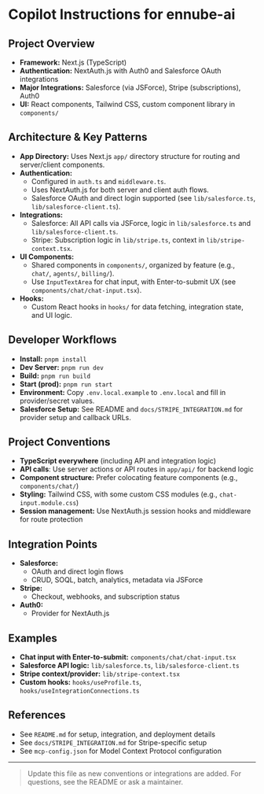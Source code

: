 # Copilot Instructions for ennube-ai

## Project Overview
- **Framework:** Next.js (TypeScript)
- **Authentication:** NextAuth.js with Auth0 and Salesforce OAuth integrations
- **Major Integrations:** Salesforce (via JSForce), Stripe (subscriptions), Auth0
- **UI:** React components, Tailwind CSS, custom component library in `components/`

## Architecture & Key Patterns
- **App Directory:** Uses Next.js `app/` directory structure for routing and server/client components.
- **Authentication:**
  - Configured in `auth.ts` and `middleware.ts`.
  - Uses NextAuth.js for both server and client auth flows.
  - Salesforce OAuth and direct login supported (see `lib/salesforce.ts`, `lib/salesforce-client.ts`).
- **Integrations:**
  - Salesforce: All API calls via JSForce, logic in `lib/salesforce.ts` and `lib/salesforce-client.ts`.
  - Stripe: Subscription logic in `lib/stripe.ts`, context in `lib/stripe-context.tsx`.
- **UI Components:**
  - Shared components in `components/`, organized by feature (e.g., `chat/`, `agents/`, `billing/`).
  - Use `InputTextArea` for chat input, with Enter-to-submit UX (see `components/chat/chat-input.tsx`).
- **Hooks:**
  - Custom React hooks in `hooks/` for data fetching, integration state, and UI logic.

## Developer Workflows
- **Install:** `pnpm install`
- **Dev Server:** `pnpm run dev`
- **Build:** `pnpm run build`
- **Start (prod):** `pnpm run start`
- **Environment:** Copy `.env.local.example` to `.env.local` and fill in provider/secret values.
- **Salesforce Setup:** See README and `docs/STRIPE_INTEGRATION.md` for provider setup and callback URLs.

## Project Conventions
- **TypeScript everywhere** (including API and integration logic)
- **API calls**: Use server actions or API routes in `app/api/` for backend logic
- **Component structure:** Prefer colocating feature components (e.g., `components/chat/`)
- **Styling:** Tailwind CSS, with some custom CSS modules (e.g., `chat-input.module.css`)
- **Session management:** Use NextAuth.js session hooks and middleware for route protection

## Integration Points
- **Salesforce:**
  - OAuth and direct login flows
  - CRUD, SOQL, batch, analytics, metadata via JSForce
- **Stripe:**
  - Checkout, webhooks, and subscription status
- **Auth0:**
  - Provider for NextAuth.js

## Examples
- **Chat input with Enter-to-submit:** `components/chat/chat-input.tsx`
- **Salesforce API logic:** `lib/salesforce.ts`, `lib/salesforce-client.ts`
- **Stripe context/provider:** `lib/stripe-context.tsx`
- **Custom hooks:** `hooks/useProfile.ts`, `hooks/useIntegrationConnections.ts`

## References
- See `README.md` for setup, integration, and deployment details
- See `docs/STRIPE_INTEGRATION.md` for Stripe-specific setup
- See `mcp-config.json` for Model Context Protocol configuration

---

> Update this file as new conventions or integrations are added. For questions, see the README or ask a maintainer.
